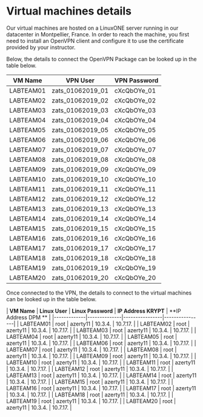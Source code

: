 # **Virtual machines details**

Our virtual machines are hosted on a LinuxONE server running in our datacenter in Montpellier, France.
In order to reach the machine, you first need to install an OpenVPN client and configure it to use the certificate provided by your instructor.

Below, the details to connect the OpenVPN Package can be looked up in the table below.

| **VM Name** | **VPN User** | **VPN Password** |
|-------------|--------------|----------------|
| LABTEAM01 | zats_01062019_01  | cXcQbOYe_01 |
| LABTEAM02 | zats_01062019_02  | cXcQbOYe_02 |
| LABTEAM03 | zats_01062019_03  | cXcQbOYe_03 |
| LABTEAM04 | zats_01062019_04  | cXcQbOYe_04 |
| LABTEAM05 | zats_01062019_05  | cXcQbOYe_05 |
| LABTEAM06 | zats_01062019_06  | cXcQbOYe_06 |
| LABTEAM07 | zats_01062019_07  | cXcQbOYe_07 |
| LABTEAM08 | zats_01062019_08  | cXcQbOYe_08 |
| LABTEAM09 | zats_01062019_09  | cXcQbOYe_09 |
| LABTEAM10 | zats_01062019_10  | cXcQbOYe_10 |
| LABTEAM11 | zats_01062019_11  | cXcQbOYe_11 |
| LABTEAM12 | zats_01062019_12  | cXcQbOYe_12 |
| LABTEAM13 | zats_01062019_13  | cXcQbOYe_13 |
| LABTEAM14 | zats_01062019_14  | cXcQbOYe_14 |
| LABTEAM15 | zats_01062019_15  | cXcQbOYe_15 |
| LABTEAM16 | zats_01062019_16  | cXcQbOYe_16 |
| LABTEAM17 | zats_01062019_17  | cXcQbOYe_17 |
| LABTEAM18 | zats_01062019_18  | cXcQbOYe_18 |
| LABTEAM19 | zats_01062019_19  | cXcQbOYe_19 |
| LABTEAM20 | zats_01062019_20  | cXcQbOYe_20 |

Once connected to the VPN, the details to connect to the virtual machines can be looked up in the table below.

| **VM Name** | **Linux User** | **Linux Password** | **IP Address KRYPT** | **IP Address DPM ** |
|-------------|--------------|----------------|----------------|
| LABTEAM01 | root | azerty11 | 10.3.4. | 10.7.17. |
| LABTEAM02 | root | azerty11 | 10.3.4. | 10.7.17. |
| LABTEAM03 | root | azerty11 | 10.3.4. | 10.7.17. |
| LABTEAM04 | root | azerty11 | 10.3.4. | 10.7.17. |
| LABTEAM05 | root | azerty11 | 10.3.4. | 10.7.17. |
| LABTEAM06 | root | azerty11 | 10.3.4. | 10.7.17. |
| LABTEAM07 | root | azerty11 | 10.3.4. | 10.7.17. |
| LABTEAM08 | root | azerty11 | 10.3.4. | 10.7.17. |
| LABTEAM09 | root | azerty11 | 10.3.4. | 10.7.17. |
| LABTEAM10 | root | azerty11 | 10.3.4. | 10.7.17. |
| LABTEAM11 | root | azerty11 | 10.3.4. | 10.7.17. |
| LABTEAM12 | root | azerty11 | 10.3.4. | 10.7.17. |
| LABTEAM13 | root | azerty11 | 10.3.4. | 10.7.17. |
| LABTEAM14 | root | azerty11 | 10.3.4. | 10.7.17. |
| LABTEAM15 | root | azerty11 | 10.3.4. | 10.7.17. |
| LABTEAM16 | root | azerty11 | 10.3.4. | 10.7.17. |
| LABTEAM17 | root | azerty11 | 10.3.4. | 10.7.17. |
| LABTEAM18 | root | azerty11 | 10.3.4. | 10.7.17. |
| LABTEAM19 | root | azerty11 | 10.3.4. | 10.7.17. |
| LABTEAM20 | root | azerty11 | 10.3.4. | 10.7.17. |
